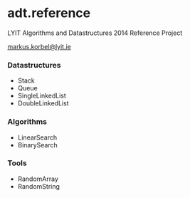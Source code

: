 # adt.reference
LYIT Algorithms and Datastructures 2014 Reference Project

markus.korbel@lyit.ie

### Datastructures
* Stack
* Queue
* SingleLinkedList
* DoubleLinkedList
	
### Algorithms
* LinearSearch
* BinarySearch
	
### Tools
* RandomArray
* RandomString
